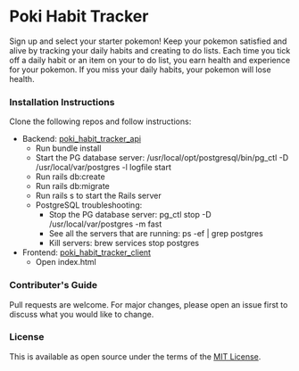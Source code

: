# Poki Habit Tracker

Sign up and select your starter pokemon! Keep your pokemon satisfied and alive by tracking your daily habits and creating to do lists. Each time you tick off a daily habit or an item on your to do list, you earn health and experience for your pokemon. If you miss your daily habits, your pokemon will lose health.

### Installation Instructions

Clone the following repos and follow instructions:

- Backend: [poki_habit_tracker_api](https://github.com/jazminmatos/poki_habit_tracker_api)
  - Run bundle install
  - Start the PG database server: /usr/local/opt/postgresql/bin/pg_ctl -D /usr/local/var/postgres -l logfile start
  - Run rails db:create
  - Run rails db:migrate
  - Run rails s to start the Rails server
  - PostgreSQL troubleshooting:
    - Stop the PG database server: pg_ctl stop -D /usr/local/var/postgres -m fast
    - See all the servers that are running: ps -ef | grep postgres
    - Kill servers: brew services stop postgres
- Frontend: [poki_habit_tracker_client](https://github.com/jazminmatos/drawing_client)
  - Open index.html

### Contributer's Guide

Pull requests are welcome. For major changes, please open an issue first to discuss what you would like to change.

### License

This is available as open source under the terms of the [MIT License](https://choosealicense.com/licenses/mit/).
